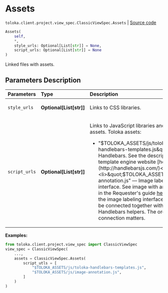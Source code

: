 # Assets
`toloka.client.project.view_spec.ClassicViewSpec.Assets` | [Source code](https://github.com/Toloka/toloka-kit/blob/v1.0.2/src/client/project/view_spec.py#L80)

```python
Assets(
    self,
    *,
    style_urls: Optional[List[str]] = None,
    script_urls: Optional[List[str]] = None
)
```

Linked files with assets.

## Parameters Description

| Parameters | Type | Description |
| :----------| :----| :-----------|
`style_urls`|**Optional\[List\[str\]\]**|<p>Links to CSS libraries.</p>
`script_urls`|**Optional\[List\[str\]\]**|<p>Links to JavaScript libraries and Toloka assets. Toloka assets:</p> <ul> <li>&quot;$TOLOKA_ASSETS/js/toloka-handlebars-templates.js&quot; — Handlebars. See the description on the template   engine website [here](http://handlebarsjs.com/)</li> <li>&quot;$TOLOKA_ASSETS/js/image-annotation.js&quot; — Image labeling interface. See image with area selection in   the Requester&#x27;s guide [here](https://toloka.ai/docs/guide/concepts/t-components/image-annotation.html) Note that the image labeling interface should only be connected together with the Handlebars helpers. The order of connection matters.</li> </ul>

**Examples:**


```python
from toloka.client.project.view_spec import ClassicViewSpec
view_spec = ClassicViewSpec(
    ...,
    assets = ClassicViewSpec.Assets(
        script_utls = [
            "$TOLOKA_ASSETS/js/toloka-handlebars-templates.js",
            "$TOLOKA_ASSETS/js/image-annotation.js",
        ]
    )
)
```
